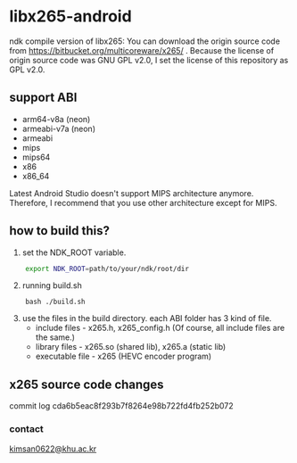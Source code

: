 # libx265-android
ndk compile version of libx265: You can download the origin source code from https://bitbucket.org/multicoreware/x265/ . Because the license of origin source code was GNU GPL v2.0, I set the license of this repository as GPL v2.0.

## support ABI

* arm64-v8a (neon)
* armeabi-v7a (neon)
* armeabi
* mips
* mips64
* x86
* x86_64

Latest Android Studio doesn't support MIPS architecture anymore. Therefore, I recommend that you use other architecture except for MIPS.

## how to build this?

1. set the NDK_ROOT variable.
```bash
    export NDK_ROOT=path/to/your/ndk/root/dir
```
2. running build.sh
```shell
    bash ./build.sh
```
3. use the files in the build directory. each ABI folder has 3 kind of file.
    * include files - x265.h, x265_config.h (Of course, all include files are the same.)
    * library files - x265.so (shared lib), x265.a (static lib)
    * executable file - x265 (HEVC encoder program)

## x265 source code changes
commit log
cda6b5eac8f293b7f8264e98b722fd4fb252b072

### contact
kimsan0622@khu.ac.kr
